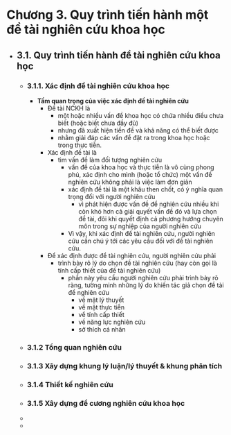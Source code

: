 # Chương 3. Quy trình tiến hành một đề tài nghiên cứu khoa học
- ## 3.1. Quy trình tiến hành đề tài nghiên cứu khoa học
	- ### 3.1.1. Xác định đề tài nghiên cứu khoa học
		- **Tầm quan trọng của việc xác định đề tài nghiên cứu**
			- Đề tài NCKH là
				- một hoặc nhiều vấn đề khoa học có chứa nhiều điều chưa biết (hoặc biết chưa đầy đủ)
				- nhưng đã xuất hiện tiền đề và khả năng có thể biết được
				- nhằm giải đáp các vấn đề đặt ra trong khoa học hoặc trong thực tiễn.
			- Xác định đề tài là
				- tìm vấn đề làm đối tượng nghiên cứu
					- vấn đề của khoa học và thực tiễn là vô cùng phong phú, xác định cho mình (hoặc tổ chức) một vấn đề nghiên cứu không phải là việc làm đơn giản
					- xác định đề tài là một khâu then chốt, có ý nghĩa quan trọng đối với người nghiên cứu
						- vì phát hiện được vấn đề để nghiên cứu nhiều khi còn khó hơn cả giải quyết vấn đề đó và lựa chọn đề tài, đôi khi quyết định cả phương hướng chuyên môn trong sự nghiệp của người nghiên cứu
					- Vì vậy, khi xác định đề tài nghiên cứu, người nghiên cứu cần chú ý tới các yêu cầu đối với đề tài nghiên cứu.
			- Để xác định được đề tài nghiên cứu, người nghiên cứu phải
				- trình bày rõ lý do chọn đề tài nghiên cứu (hay còn gọi là tính cấp thiết của đề tài nghiên cứu)
					- phần này yêu cầu người nghiên cứu phải trình bày rõ ràng, tường minh những lý do khiến tác giả chọn đề tài để nghiên cứu
						- về mặt lý thuyết
						- về mặt thực tiễn
						- về tính cấp thiết
						- về năng lực nghiên cứu
						- sở thích cá nhân
	- ### 3.1.2 Tổng quan nghiên cứu
	- ### 3.1.3 Xây dựng khung lý luận/lý thuyết & khung phân tích
	- ### 3.1.4 Thiết kế nghiên cứu
	- ### 3.1.5 Xây dựng đề cương nghiên cứu khoa học
	-
	-